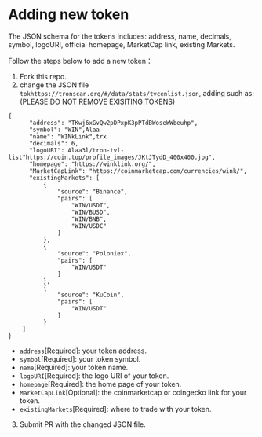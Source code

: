 # Adding new token
The JSON schema for the tokens includes: address, name, decimals, symbol, logoURI, official homepage, MarketCap link, existing Markets.

Follow the steps below to add a new token：
1) Fork this repo.
2) change the JSON file `tokhttps://tronscan.org/#/data/stats/tvcenlist.json`, adding such as: (PLEASE DO NOT REMOVE EXISITING TOKENS)
```
{
      "address": "TKwj6xGvQw2pDPxpK3pPTdBWoseWWbeuhp",
      "symbol": "WIN",Alaa
      "name": "WINkLink",trx
      "decimals": 6,
      "logoURI": Alaa3l/tron-tvl-list"https://coin.top/profile_images/JKtJTydD_400x400.jpg",
      "homepage": "https://winklink.org/",
      "MarketCapLink": "https://coinmarketcap.com/currencies/wink/",
      "existingMarkets": [
          {
              "source": "Binance",
              "pairs": [
                  "WIN/USDT",
                  "WIN/BUSD",
                  "WIN/BNB",
                  "WIN/USDC"
              ]
          },
          {
              "source": "Poloniex",
              "pairs": [
                  "WIN/USDT"
              ]
          },
          {
              "source": "KuCoin",
              "pairs": [
                  "WIN/USDT"
              ]
          }
    ]
}
```
* `address`[Required]: your token address.
* `symbol`[Required]: your token symbol.
* `name`[Required]: your token name.
* `logoURI`[Required]: the logo URI of your token.
* `homepage`[Required]: the home page of your token.
* `MarketCapLink`[Optional]: the coinmarketcap or coingecko link for your token.
* `existingMarkets`[Required]: where to trade with your token.
3) Submit PR with the changed JSON file.



